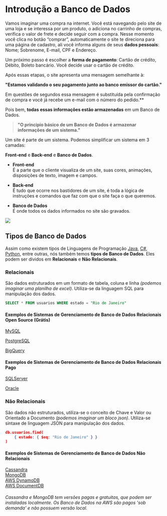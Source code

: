 # **Introdução a Banco de Dados**
Vamos imaginar uma compra na internet. Você está navegando pelo site de uma loja e se interessa por um produto, o adiciona no carrinho de compras, verifica o valor de frete e decide seguir com a compra. Nesse momento você clica no botão “comprar”, automaticamente o site te direciona para uma página de cadastro, ali você informa alguns de seus **dados pessoais**: Nome; Sobrenome, E-mail, CPF e Endereço.

Um próximo passo é escolher a **forma de pagamento**: Cartão de crédito, Débito, Boleto bancário. Você decide usar o cartão de crédito.

Após essas etapas, o site apresenta uma mensagem semelhante à:  

**"Estamos validando o seu pagamento junto ao banco emissor do cartão."**
 
Em questões de segundos essa mensagem é substituída pela confirmação de compra e você já recebe um e-mail com o número do pedido.**  

Pois bem, **todas essas informações estão armazenadas** em um Banco de Dados.

> **"O principio básico de um Banco de Dados é armazenar informações de um sistema."**

Um site é parte de um sistema. Podemos simplificar um sistema em 3 camadas: 

**Front-end** e **Back-end** e **Banco de Dados**.

+ **Front-end**  
É a parte que o cliente visualiza de um site, suas cores, animações, disposições de texto, imagem e campos.

+ **Back-end**  
É tudo que ocorre nos bastidores de um site, é toda a lógica de instruções e comandos que faz com que o site faça o que queremos.

+ **Banco de Dados**  
É onde todos os dados informados no site são gravados.

![](https://www.homehost.com.br/blog/wp-content/uploads/2019/09/1557080784763701500.jpg)

## Tipos de Banco de Dados

Assim como existem tipos de Linguagens de Programação [Java](https://letscode.com.br/cursos/java), [C#](https://letscode.com.br/cursos/csharp), [Python](https://letscode.com.br/cursos/python_adulto), entre outras, nós também temos **tipos de Banco de Dados**. Eles podem ser dividos em **Relacionais** e **Não Relacionais**.

### Relacionais

São dados estruturados em um formato de tabela, coluna e linha *(podemos imaginar uma planilha de excel)*. Utiliza-se da linguagem SQL para manipulação dos dados.

```sql
SELECT * FROM usuarios WHERE estado = "Rio de Janeiro"
```

#### Exemplos de Sistemas de Gerenciamento de Banco de Dados Relacionais Open Source (Grátis)  
[MySQL](https://www.mysql.com/)  

[PostgreSQL](https://www.postgresql.org/)

[BigQuery](https://cloud.google.com/bigquery?hl=pt-br)

#### Exemplos de Sistemas de Gerenciamento de Banco de Dados Relacionais Pago  
[SQLServer](https://www.microsoft.com/pt-br/sql-server/sql-server-2019)  

[Oracle](https://www.oracle.com/index.html)

### Não Relacionais

São dados não estruturados, utiliza-se o conceito de Chave e Valor ou Orientado a Documento *(podemos imaginar um bloco json)*. Utiliza-se sintaxe de linguagem JSON para manipulação dos dados.

```json
db.usuarios.find(
    { estado: { $eq: "Rio de Janeiro" } }
)
```

#### Exemplos de Sistemas de Gerenciamento de Banco de Dados Não Relacionais

[Cassandra](https://cassandra.apache.org/)  
[MongoDB](https://www.mongodb.com/)  
[AWS DynamoDB](https://aws.amazon.com/dynamodb/?sc_channel=PS&sc_campaign=acquisition_BR&sc_publisher=google&sc_medium=english_dynamodb_b&sc_content=dynamodb_e&sc_detail=dynamodb%20aws&sc_category=dynamodb&sc_segment=89108950468&sc_matchtype=e&sc_country=BR&s_kwcid=AL!4422!3!89108950468!e!!g!!dynamodb%20aws&ef_id=CjwKCAiAxeX_BRASEiwAc1QdkQgIqmcplyErSngutzlCn39g6P7Cb3h_ypgxU7KigpMhQ-OP57QZRRoCkM8QAvD_BwE:G:s&s_kwcid=AL!4422!3!89108950468!e!!g!!dynamodb%20aws)  
[AWS DocumentDB](https://aws.amazon.com/pt/documentdb/)  
###### Cassandra e MongoDB tem versões pagas e gratuitas, que podem ser instaladas localmente. Os Banco de Dados na AWS são pagos 'sob demanda' e não possuem versão local.